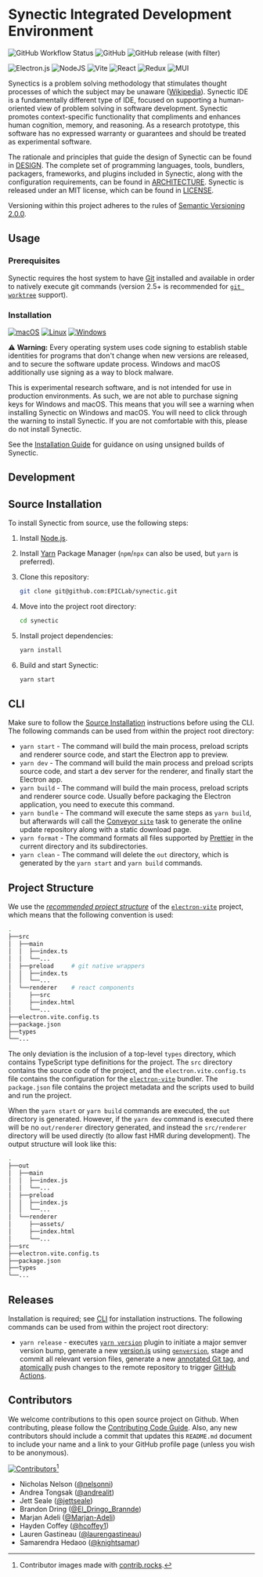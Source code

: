 # Synectic Integrated Development Environment

![GitHub Workflow Status](https://img.shields.io/github/actions/workflow/status/EPICLab/synectic/build.yml?style=for-the-badge)
![GitHub](https://img.shields.io/github/license/EPICLab/synectic?style=for-the-badge)
![GitHub release (with filter)](https://img.shields.io/github/v/release/EPICLab/synectic?style=for-the-badge)

![Electron.js](https://img.shields.io/badge/Electron-191970?style=for-the-badge&logo=Electron&logoColor=white)
![NodeJS](https://img.shields.io/badge/node.js-6DA55F?style=for-the-badge&logo=node.js&logoColor=white)
![Vite](https://img.shields.io/badge/vite-%23646CFF.svg?style=for-the-badge&logo=vite&logoColor=white)
![React](https://img.shields.io/badge/react-%2320232a.svg?style=for-the-badge&logo=react&logoColor=%2361DAFB)
![Redux](https://img.shields.io/badge/redux-%23593d88.svg?style=for-the-badge&logo=redux&logoColor=white)
![MUI](https://img.shields.io/badge/MUI-%230081CB.svg?style=for-the-badge&logo=mui&logoColor=white)

Synectics is a problem solving methodology that stimulates thought processes of which the subject may be unaware ([Wikipedia](https://en.wikipedia.org/wiki/Synectics)). Synectic IDE is a fundamentally different type of IDE, focused on supporting a human-oriented view of problem solving in software development. Synectic promotes context-specific functionality that compliments and enhances human cognition, memory, and reasoning. As a research prototype, this software has no expressed warranty or guarantees and should be treated as experimental software.

The rationale and principles that guide the design of Synectic can be found in [DESIGN](https://github.com/EPICLab/synectic/blob/master/DESIGN.md). The complete set of programming languages, tools, bundlers, packagers, frameworks, and plugins included in Synectic, along with the configuration requirements, can be found in [ARCHITECTURE](https://github.com/EPICLab/synectic/blob/master/ARCHITECTURE.md). Synectic is released under an MIT license, which can be found in [LICENSE](https://github.com/EPICLab/synectic/blob/master/LICENSE).

Versioning within this project adheres to the rules of [Semantic Versioning 2.0.0](https://semver.org/).

## Usage

### Prerequisites

Synectic requires the host system to have [Git](https://git-scm.com/downloads) installed and available in order to natively execute git commands (version 2.5+ is recommended for [`git worktree`](https://github.blog/2015-07-29-git-2-5-including-multiple-worktrees-and-triangular-workflows/) support).

### Installation

[![macOS](https://img.shields.io/badge/mac%20os-000000?style=for-the-badge&logo=macos&logoColor=F0F0F0)](https://nomatic.dev/synectic)
[![Linux](https://img.shields.io/badge/Linux-FCC624?style=for-the-badge&logo=linux&logoColor=black)](https://nomatic.dev/synectic)
[![Windows](https://img.shields.io/badge/Windows-0078D6?style=for-the-badge&logo=windows&logoColor=white)](https://nomatic.dev/synectic)

⚠️ **Warning:** Every operating system uses code signing to establish stable identities for programs that don't change when new versions are released, and to secure the software update process. Windows and macOS additionally use signing as a way to block malware.

This is experimental research software, and is not intended for use in production environments. As such, we are not able to purchase signing keys for Windows and macOS. This means that you will see a warning when installing Synectic on Windows and macOS. You will need to click through the warning to install Synectic. If you are not comfortable with this, please do not install Synectic.

See the [Installation Guide](https://github.com/EPICLab/synectic/wiki/Installation-Guide) for guidance on using unsigned builds of Synectic.

## Development

## Source Installation

To install Synectic from source, use the following steps:

1. Install [Node.js](https://nodejs.org/en/).
2. Install [Yarn](https://yarnpkg.com/lang/en/) Package Manager (`npm`/`npx` can also be used, but `yarn` is preferred).
3. Clone this repository:

   ```bash
   git clone git@github.com:EPICLab/synectic.git
   ```

4. Move into the project root directory:

   ```bash
   cd synectic
   ```

5. Install project dependencies:

   ```bash
   yarn install
   ```

6. Build and start Synectic:

   ```bash
   yarn start
   ```

## CLI

Make sure to follow the [Source Installation](#source-installation) instructions before using the CLI. The following commands can be used from within the project root directory:

- `yarn start` - The command will build the main process, preload scripts and renderer source code, and start the Electron app to preview.
- `yarn dev` - The command will build the main process and preload scripts source code, and start a dev server for the renderer, and finally start the Electron app.
- `yarn build` - The command will build the main process, preload scripts and renderer source code. Usually before packaging the Electron application, you need to execute this command.
- `yarn bundle` - The command will execute the same steps as `yarn build`, but afterwards will call the [Conveyor `site`](https://conveyor.hydraulic.dev/11.4/configs/download-pages/) task to generate the online update repository along with a static download page.
- `yarn format` - The command formats all files supported by [Prettier](https://prettier.io/) in the current directory and its subdirectories.
- `yarn clean` - The command will delete the `out` directory, which is generated by the `yarn start` and `yarn build` commands.

## Project Structure

We use the [_recommended project structure_](https://electron-vite.org/guide/dev.html) of the [`electron-vite`](https://electron-vite.org/) project, which means that the following convention is used:

```bash
.
├──src
│  ├──main
│  │  ├──index.ts
│  │  └──...
│  ├──preload     # git native wrappers
│  │  ├──index.ts
│  │  └──...
│  └──renderer    # react components
│     ├──src
│     ├──index.html
│     └──...
├──electron.vite.config.ts
├──package.json
├──types
└──...
```

The only deviation is the inclusion of a top-level `types` directory, which contains TypeScript type definitions for the project. The `src` directory contains the source code of the project, and the `electron.vite.config.ts` file contains the configuration for the [`electron-vite`](https://electron-vite.org/) bundler. The `package.json` file contains the project metadata and the scripts used to build and run the project.

When the `yarn start` or `yarn build` commands are executed, the `out` directory is generated. However, if the `yarn dev` command is executed there will be no `out/renderer` directory generated, and instead the `src/renderer` directory will be used directly (to allow fast HMR during development). The output structure will look like this:

```bash
.
├──out
│  ├──main
│  │  ├──index.js
│  │  └──...
│  ├──preload
│  │  ├──index.js
│  │  └──...
│  └──renderer
│     ├──assets/
│     ├──index.html
│     └──...
├──src
├──electron.vite.config.ts
├──package.json
├──types
└──...
```

## Releases

Installation is required; see [CLI](#cli) for installation instructions. The following commands can be used from within the project root directory:

- `yarn release` - executes [`yarn version`](https://yarnpkg.com/cli/version) plugin to initiate a major semver version bump, generate a new [version.js](https://github.com/EPICLab/synectic/blob/main/version.js) using [`genversion`](https://www.npmjs.com/package/genversion), stage and commit all relevant version files, generate a new [annotated Git tag](https://git-scm.com/book/en/v2/Git-Basics-Tagging), and [atomically](https://git-scm.com/docs/git-push#Documentation/git-push.txt---no-atomic) push changes to the remote repository to trigger [GitHub Actions](https://docs.github.com/en/actions).

## Contributors

We welcome contributions to this open source project on Github. When contributing, please follow the [Contributing Code Guide](https://github.com/EPICLab/synectic/blob/master/CONTRIBUTING.md). Also, any new contributors should include a commit that updates this `README.md` document to include your name and a link to your GitHub profile page (unless you wish to be anonymous).

[![Contributors](https://contrib.rocks/image?repo=EPICLab/synectic)](https://github.com/EPICLab/synectic/graphs/contributors)[^1]
[^1]: Contributor images made with [contrib.rocks](https://contrib.rocks).

- Nicholas Nelson ([@nelsonni](https://github.com/nelsonni))
- Andrea Tongsak ([@andrealit](https://github.com/andrealit))
- Jett Seale ([@jettseale](https://github.com/jettseale))
- Brandon Dring ([@El_Dringo_Brannde](https://github.com/El-Dringo-Brannde))
- Marjan Adeli ([@Marjan-Adeli](https://github.com/Marjan-Adeli))
- Hayden Coffey ([@hcoffey1](https://github.com/hcoffey1))
- Lauren Gastineau ([@laurengastineau](https://github.com/laurengastineau))
- Samarendra Hedaoo ([@knightsamar](https://github.com/knightsamar))
